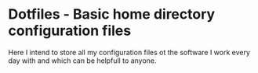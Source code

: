 # Dotfiles - Basic home directory configuration files

Here I intend to store all my configuration files ot the software I work every
day with and which can be helpfull to anyone.
